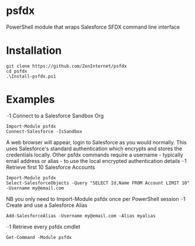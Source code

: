# psfdx
PowerShell module that wraps Salesforce SFDX command line interface
# Installation
```
git clone https://github.com/ZenInternet/psfdx
cd psfdx
.\Install-psfdx.ps1
```
# Examples
··1 Connect to a Salesforce Sandbox Org
```
Import-Module psfdx
Connect-Salesforce -IsSandbox
```
A web browser will appear, login to Salesforce as you would normally.
This uses Salesforce's standard authentication which encrypts and stores the credentials locally.
Other psfdx commands require a username - typically email address or alias - to use the local encrypted authentication details
··1 Retrieve first 10 Salesforce Accounts
```
Import-Module psfdx
Select-SalesforceObjects -Query "SELECT Id,Name FROM Account LIMIT 10" -Username my@email.com
```
NB you only need to Import-Module psfdx once per PowerShell session
··1 Create and use a Salesforce Alias
```
Add-SalesforceAlias -Username my@email.com -Alias myalias
```
··1 Retrieve every psfdx cmdlet
```
Get-Command -Module psfdx
```